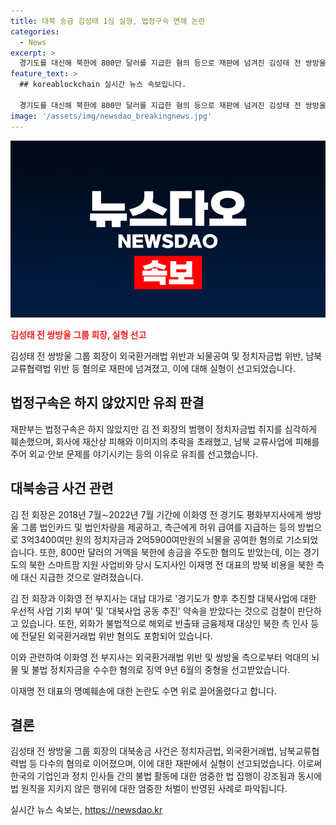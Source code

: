 ```yaml
---
title: 대북 송금 김성태 1심 실형, 법정구속 면해 논란
categories:
  - News
excerpt: >
  경기도를 대신해 북한에 800만 달러를 지급한 혐의 등으로 재판에 넘겨진 김성태 전 쌍방울 그룹 회장이 실형을 선고받았다. 수원지법은 정치자금법 위반 혐의에 대해 징역 1년에 집행유예 2년을, 뇌물공여 등 혐의에 대해서는 징역 2년6월을 각각 선고했다. 단, 법정구속은 하지 않았으며, 이화영의 요청과 회유에 의해 범행에 이르게 된 것으로 보이는 유리한 사정 등을 감안했다. 이에 따라 김 전 회장은 800만 달러의 거액을 북한에 송금하고 대북사업 우선적 기회 부여를 약속한 혐의로 재판에 넘어간 상황이다.
feature_text: >
  ## koreablockchain 실시간 뉴스 속보입니다.

  경기도를 대신해 북한에 800만 달러를 지급한 혐의 등으로 재판에 넘겨진 김성태 전 쌍방울 그룹 회장이 실형을 선고받았다. 수원지법은 정치자금법 위반 혐의에 대해 징역 1년에 집행유예 2년을, 뇌물공여 등 혐의에 대해서는 징역 2년6월을 각각 선고했다. 단, 법정구속은 하지 않았으며, 이화영의 요청과 회유에 의해 범행에 이르게 된 것으로 보이는 유리한 사정 등을 감안했다. 이에 따라 김 전 회장은 800만 달러의 거액을 북한에 송금하고 대북사업 우선적 기회 부여를 약속한 혐의로 재판에 넘어간 상황이다.
image: '/assets/img/newsdao_breakingnews.jpg'
---
```


<p><img src="/assets/img/newsdao_breakingnews.jpg" alt="koreablockchain 속보" /></p>

<p><b><span style="color: #ee2323;">김성태 전 쌍방울 그룹 회장, 실형 선고</span></b></p>

<p>김성태 전 쌍방울 그룹 회장이 외국환거래법 위반과 뇌물공여 및 정치자금법 위반, 남북교류협력법 위반 등 혐의로 재판에 넘겨졌고, 이에 대해 실형이 선고되었습니다.</p>

<h2 data-ke-size="size26">법정구속은 하지 않았지만 유죄 판결</h2>

<p>재판부는 법정구속은 하지 않았지만 김 전 회장의 범행이 정치자금법 취지를 심각하게 훼손했으며, 회사에 재산상 피해와 이미지의 추락을 초래했고, 남북 교류사업에 피해를 주어 외교·안보 문제를 야기시키는 등의 이유로 유죄를 선고했습니다.</p>

<h2 data-ke-size="size26">대북송금 사건 관련</h2>

<p>김 전 회장은 2018년 7월∼2022년 7월 기간에 이화영 전 경기도 평화부지사에게 쌍방울 그룹 법인카드 및 법인차량을 제공하고, 측근에게 허위 급여를 지급하는 등의 방법으로 3억3400여만 원의 정치자금과 2억5900여만원의 뇌물을 공여한 혐의로 기소되었습니다. 또한, 800만 달러의 거액을 북한에 송금을 주도한 혐의도 받았는데, 이는 경기도의 북한 스마트팜 지원 사업비와 당시 도지사인 이재명 전 대표의 방북 비용을 북한 측에 대신 지급한 것으로 알려졌습니다.</p>

<p>김 전 회장과 이화영 전 부지사는 대납 대가로 '경기도가 향후 추진할 대북사업에 대한 우선적 사업 기회 부여' 및 '대북사업 공동 추진' 약속을 받았다는 것으로 검찰이 판단하고 있습니다. 또한, 외화가 불법적으로 해외로 반출돼 금융제재 대상인 북한 측 인사 등에 전달된 외국환거래법 위반 혐의도 포함되어 있습니다.</p>

<p>이와 관련하여 이화영 전 부지사는 외국환거래법 위반 및 쌍방울 측으로부터 억대의 뇌물 및 불법 정치자금을 수수한 혐의로 징역 9년 6월의 중형을 선고받았습니다.</p>

<p>이재명 전 대표의 명예훼손에 대한 논란도 수면 위로 끌어올렸다고 합니다.</p>

<h2 data-ke-size="size26">결론</h2>

<p>김성태 전 쌍방울 그룹 회장의 대북송금 사건은 정치자금법, 외국환거래법, 남북교류협력법 등 다수의 혐의로 이어졌으며, 이에 대한 재판에서 실형이 선고되었습니다. 이로써 한국의 기업인과 정치 인사들 간의 불법 활동에 대한 엄중한 법 집행이 강조됨과 동시에 법 원칙을 지키지 않은 행위에 대한 엄중한 처벌이 반영된 사례로 파악됩니다.</p>
실시간 뉴스 속보는, <a href="https://newsdao.kr" rel="dofollow">https://newsdao.kr</a>


